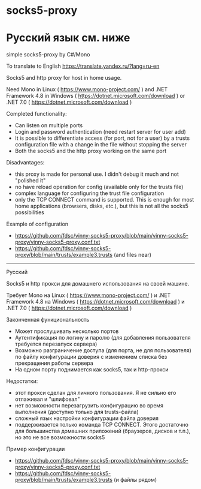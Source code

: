# socks5-proxy
# Русский язык см. ниже
simple socks5-proxy by C#/Mono

To translate to English
https://translate.yandex.ru/?lang=ru-en

Socks5 and http proxy for host in home usage.

Need Mono in Linux ( https://www.mono-project.com/ ) and .NET Framework 4.8 in Windows ( https://dotnet.microsoft.com/download ) or .NET 7.0 ( https://dotnet.microsoft.com/download )

Completed functionality:
* Can listen on multiple ports
* Login and password authentication (need restart server for user add)
* It is possible to differentiate access (for port, not for a user) by a trusts configuration file with a change in the file without stopping the server
* Both the socks5 and the http proxy working on the same port

Disadvantages:
* this proxy is made for personal use. I didn't debug it much and not "polished it"
* no have reload operation for config (available only for the trusts file)
* complex language for configuring the trust file configuration
* only the TCP CONNECT command is supported. This is enough for most home applications (browsers, disks, etc.), but this is not all the socks5 possibilities


Example of configuration
* https://github.com/fdsc/vinny-socks5-proxy/blob/main/vinny-socks5-proxy/vinny-socks5-proxy.conf.txt
* https://github.com/fdsc/vinny-socks5-proxy/blob/main/trusts/example3.trusts (and files near)


---------------
Русский

Socks5 и http прокси для домашнего использования на своей машине.

Требует Mono на Linux ( https://www.mono-project.com/ ) и .NET Framework 4.8 на Windows ( https://dotnet.microsoft.com/download ) и .NET 7.0 ( https://dotnet.microsoft.com/download )

Законченная функциональность
* Может прослушивать несколько портов
* Аутентификация по логину и паролю (для добавления пользователя требуется перезапуск сервера)
* Возможно разграничение доступа (для порта, не для пользователя) по файлу конфигурации доверия с изменением списка без прекращения работы сервера 
* На одном порту поднимается как socks5, так и http-прокси

Недостатки:
* этот прокси сделан для личного пользования. Я не сильно его отлаживал и "шлифовал"
* нет возможности перезагрузить конфигурацию во время выполнения (доступно только для trusts-файла)
* сложный язык настройки конфигурации файла доверия
* поддерживается только команда TCP CONNECT. Этого достаточно для большинства домашних приложений (браузеров, дисков и т.п.), но это не все возможности socks5


Пример конфигурации
* https://github.com/fdsc/vinny-socks5-proxy/blob/main/vinny-socks5-proxy/vinny-socks5-proxy.conf.txt
* https://github.com/fdsc/vinny-socks5-proxy/blob/main/trusts/example3.trusts (и файлы рядом)
